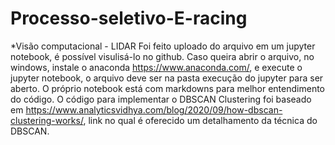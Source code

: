 # Processo-seletivo-E-racing
*Visão computacional - LIDAR
  Foi feito uploado do arquivo em um jupyter notebook, é possível visulisá-lo no github. Caso queira abrir o arquivo, no windows, instale o anaconda https://www.anaconda.com/, e execute o jupyter notebook, o arquivo deve ser na pasta execução do jupyter para ser aberto.
  O próprio notebook está com markdowns para melhor entendimento do código. 
  O código para implementar o DBSCAN Clustering foi baseado em https://www.analyticsvidhya.com/blog/2020/09/how-dbscan-clustering-works/, link no qual é oferecido um detalhamento da técnica do DBSCAN. 
